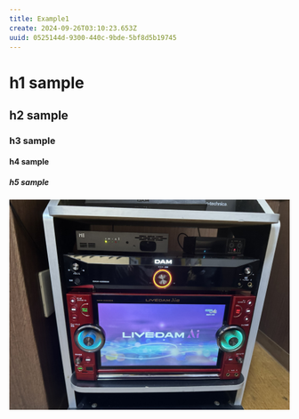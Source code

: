 ```yaml
---
title: Example1
create: 2024-09-26T03:10:23.653Z
uuid: 0525144d-9300-440c-9bde-5bf8d5b19745
---
```


# h1 sample
## h2 sample
### h3 sample
#### h4 sample
##### h5 sample

![image.jpeg](image.jpeg)

